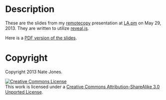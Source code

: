 # Description

These are the slides from my [remotecopy](https://github.com/justone/remotecopy) presentation at [LA.pm](http://losangeles.pm.org/) on May 29, 2013. They are written to utilize [reveal.js](https://github.com/hakimel/reveal.js).

Here is a [PDF version of the slides](remotecopy.pdf).

# Copyright

Copyright 2013 Nate Jones.

<a rel="license" href="http://creativecommons.org/licenses/by-sa/3.0/"><img alt="Creative Commons License" style="border-width:0" src="http://i.creativecommons.org/l/by-sa/3.0/80x15.png" /></a><br />This work is licensed under a <a rel="license" href="http://creativecommons.org/licenses/by-sa/3.0/">Creative Commons Attribution-ShareAlike 3.0 Unported License</a>.
